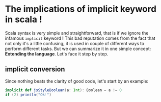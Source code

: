 # The implications of implicit keyword in scala !
Scala syntax is very simple and straightforward, that is if we ignore the infamous `implicit` keyword ! This bad reputation comes from the fact that not only it's a little confusing, it is used in couple of different ways to perform different tasks. But we can summarize it in one simple concept: __Extending the language__. Let's face it step by step.

## implicit conversion
Since nothing beats the clarity of good code, let's start by an example:
```SCALA
implicit def jsStyleBoolean(a: Int): Boolean = a != 0
if (2) println("Ok!")
```

